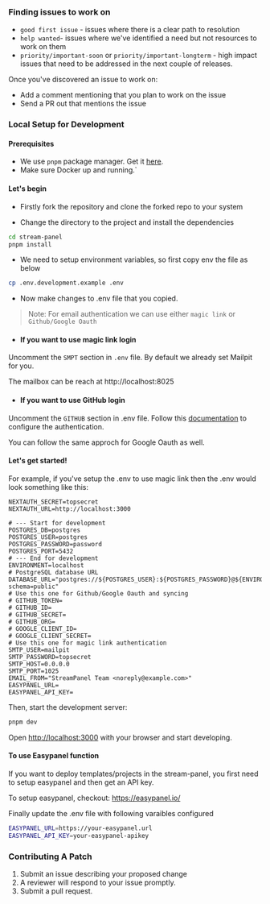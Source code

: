 ### Finding issues to work on

- `good first issue` - issues where there is a clear path to resolution
- `help wanted`- issues where we've identified a need but not resources to work on them
- `priority/important-soon` or `priority/important-longterm` - high impact issues that need to be addressed in the next couple of releases.

Once you've discovered an issue to work on:

- Add a comment mentioning that you plan to work on the issue
- Send a PR out that mentions the issue

### Local Setup for Development

#### Prerequisites

- We use `pnpm` package manager. Get it [here](https://pnpm.io/installation).
- Make sure Docker up and running.`

#### Let's begin

- Firstly fork the repository and clone the forked repo to your system

- Change the directory to the project and install the dependencies

```bash 
cd stream-panel
pnpm install
```

- We need to setup environment variables, so first copy env the file as below

```bash
cp .env.development.example .env
```

- Now make changes to .env file that you copied.

> Note: 
  For email authentication we can use either `magic link` or `Github/Google Oauth`

- #### If you want to use magic link login

Uncomment the `SMPT` section in `.env` file. By default we already set Mailpit for you.

The mailbox can be reach at http://localhost:8025


- #### If you want to use GitHub login

Uncomment the `GITHUB` section in .env file. Follow this [documentation](https://docs.github.com/en/apps/oauth-apps/building-oauth-apps/creating-an-oauth-app) to configure the authentication. 

You can follow the same approch for Google Oauth as well.

#### Let's get started!

For example, if you've setup the .env to use magic link then the .env would look something like this:
```
NEXTAUTH_SECRET=topsecret
NEXTAUTH_URL=http://localhost:3000
 
# --- Start for development
POSTGRES_DB=postgres
POSTGRES_USER=postgres
POSTGRES_PASSWORD=password
POSTGRES_PORT=5432
# --- End for development
ENVIRONMENT=localhost
# PostgreSQL database URL 
DATABASE_URL="postgres://${POSTGRES_USER}:${POSTGRES_PASSWORD}@${ENVIRONMENT}:${POSTGRES_PORT}/${POSTGRES_DB}?schema=public"
# Use this one for Github/Google Oauth and syncing
# GITHUB_TOKEN=
# GITHUB_ID=
# GITHUB_SECRET=
# GITHUB_ORG=
# GOOGLE_CLIENT_ID=
# GOOGLE_CLIENT_SECRET=
# Use this one for magic link authentication
SMTP_USER=mailpit
SMTP_PASSWORD=topsecret
SMTP_HOST=0.0.0.0
SMTP_PORT=1025
EMAIL_FROM="StreamPanel Team <noreply@example.com>"
EASYPANEL_URL=
EASYPANEL_API_KEY=
```
Then, start the development server:

```bash
pnpm dev
```

Open [http://localhost:3000](http://localhost:3000) with your browser and start developing.


#### To use Easypanel function

If you want to deploy templates/projects in the stream-panel, you first need to setup easypanel and then get an API key.

To setup easypanel, checkout: https://easypanel.io/ 

Finally update the .env file with following varaibles configured

```bash
EASYPANEL_URL=https://your-easypanel.url
EASYPANEL_API_KEY=your-easypanel-apikey
```

### Contributing A Patch

1. Submit an issue describing your proposed change
2. A reviewer will respond to your issue promptly.
3. Submit a pull request.
